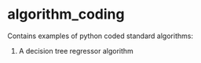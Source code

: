 # algorithm_coding
Contains examples of python coded standard algorithms:
1. A decision tree regressor algorithm
